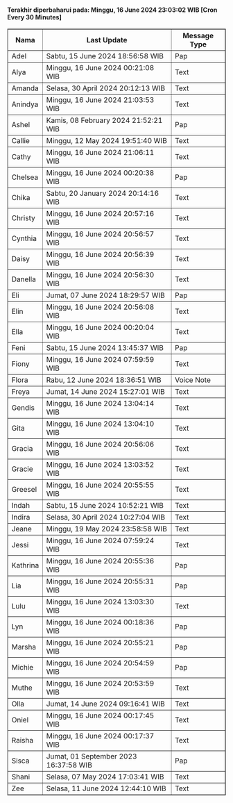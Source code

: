 #### Terakhir diperbaharui pada: Minggu, 16 June 2024 23:03:02 WIB [Cron Every 30 Minutes]

<table border='1'><tr><th>Nama</th><th>Last Update</th><th>Message Type</th></tr><tr><td>Adel</td><td>Sabtu, 15 June 2024 18:56:58 WIB</td><td>Pap</td></tr><tr><td>Alya</td><td>Minggu, 16 June 2024 00:21:08 WIB</td><td>Text</td></tr><tr><td>Amanda</td><td>Selasa, 30 April 2024 20:12:13 WIB</td><td>Text</td></tr><tr><td>Anindya</td><td>Minggu, 16 June 2024 21:03:53 WIB</td><td>Text</td></tr><tr><td>Ashel</td><td>Kamis, 08 February 2024 21:52:21 WIB</td><td>Pap</td></tr><tr><td>Callie</td><td>Minggu, 12 May 2024 19:51:40 WIB</td><td>Text</td></tr><tr><td>Cathy</td><td>Minggu, 16 June 2024 21:06:11 WIB</td><td>Text</td></tr><tr><td>Chelsea</td><td>Minggu, 16 June 2024 00:20:38 WIB</td><td>Pap</td></tr><tr><td>Chika</td><td>Sabtu, 20 January 2024 20:14:16 WIB</td><td>Text</td></tr><tr><td>Christy</td><td>Minggu, 16 June 2024 20:57:16 WIB</td><td>Text</td></tr><tr><td>Cynthia</td><td>Minggu, 16 June 2024 20:56:57 WIB</td><td>Text</td></tr><tr><td>Daisy</td><td>Minggu, 16 June 2024 20:56:39 WIB</td><td>Text</td></tr><tr><td>Danella</td><td>Minggu, 16 June 2024 20:56:30 WIB</td><td>Text</td></tr><tr><td>Eli</td><td>Jumat, 07 June 2024 18:29:57 WIB</td><td>Pap</td></tr><tr><td>Elin</td><td>Minggu, 16 June 2024 20:56:08 WIB</td><td>Text</td></tr><tr><td>Ella</td><td>Minggu, 16 June 2024 00:20:04 WIB</td><td>Text</td></tr><tr><td>Feni</td><td>Sabtu, 15 June 2024 13:45:37 WIB</td><td>Pap</td></tr><tr><td>Fiony</td><td>Minggu, 16 June 2024 07:59:59 WIB</td><td>Text</td></tr><tr><td>Flora</td><td>Rabu, 12 June 2024 18:36:51 WIB</td><td>Voice Note</td></tr><tr><td>Freya</td><td>Jumat, 14 June 2024 15:27:01 WIB</td><td>Text</td></tr><tr><td>Gendis</td><td>Minggu, 16 June 2024 13:04:14 WIB</td><td>Text</td></tr><tr><td>Gita</td><td>Minggu, 16 June 2024 13:04:10 WIB</td><td>Text</td></tr><tr><td>Gracia</td><td>Minggu, 16 June 2024 20:56:06 WIB</td><td>Text</td></tr><tr><td>Gracie</td><td>Minggu, 16 June 2024 13:03:52 WIB</td><td>Text</td></tr><tr><td>Greesel</td><td>Minggu, 16 June 2024 20:55:55 WIB</td><td>Text</td></tr><tr><td>Indah</td><td>Sabtu, 15 June 2024 10:52:21 WIB</td><td>Text</td></tr><tr><td>Indira</td><td>Selasa, 30 April 2024 10:27:04 WIB</td><td>Text</td></tr><tr><td>Jeane</td><td>Minggu, 19 May 2024 23:58:58 WIB</td><td>Text</td></tr><tr><td>Jessi</td><td>Minggu, 16 June 2024 07:59:24 WIB</td><td>Text</td></tr><tr><td>Kathrina</td><td>Minggu, 16 June 2024 20:55:36 WIB</td><td>Pap</td></tr><tr><td>Lia</td><td>Minggu, 16 June 2024 20:55:31 WIB</td><td>Pap</td></tr><tr><td>Lulu</td><td>Minggu, 16 June 2024 13:03:30 WIB</td><td>Text</td></tr><tr><td>Lyn</td><td>Minggu, 16 June 2024 00:18:36 WIB</td><td>Pap</td></tr><tr><td>Marsha</td><td>Minggu, 16 June 2024 20:55:21 WIB</td><td>Pap</td></tr><tr><td>Michie</td><td>Minggu, 16 June 2024 20:54:59 WIB</td><td>Pap</td></tr><tr><td>Muthe</td><td>Minggu, 16 June 2024 20:53:59 WIB</td><td>Text</td></tr><tr><td>Olla</td><td>Jumat, 14 June 2024 09:16:41 WIB</td><td>Text</td></tr><tr><td>Oniel</td><td>Minggu, 16 June 2024 00:17:45 WIB</td><td>Text</td></tr><tr><td>Raisha</td><td>Minggu, 16 June 2024 00:17:37 WIB</td><td>Text</td></tr><tr><td>Sisca</td><td>Jumat, 01 September 2023 16:37:58 WIB</td><td>Pap</td></tr><tr><td>Shani</td><td>Selasa, 07 May 2024 17:03:41 WIB</td><td>Text</td></tr><tr><td>Zee</td><td>Selasa, 11 June 2024 12:44:10 WIB</td><td>Text</td></tr></table>